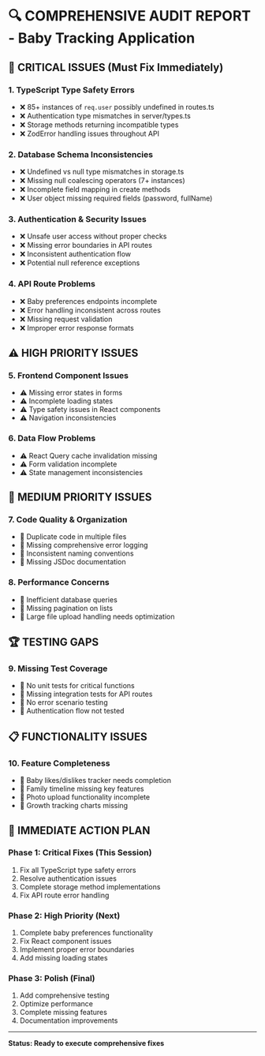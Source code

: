 # 🔍 COMPREHENSIVE AUDIT REPORT - Baby Tracking Application

## 🚨 CRITICAL ISSUES (Must Fix Immediately)

### 1. **TypeScript Type Safety Errors** 
- ❌ 85+ instances of `req.user` possibly undefined in routes.ts
- ❌ Authentication type mismatches in server/types.ts
- ❌ Storage methods returning incompatible types
- ❌ ZodError handling issues throughout API

### 2. **Database Schema Inconsistencies**
- ❌ Undefined vs null type mismatches in storage.ts
- ❌ Missing null coalescing operators (7+ instances)
- ❌ Incomplete field mapping in create methods
- ❌ User object missing required fields (password, fullName)

### 3. **Authentication & Security Issues**
- ❌ Unsafe user access without proper checks
- ❌ Missing error boundaries in API routes
- ❌ Inconsistent authentication flow
- ❌ Potential null reference exceptions

### 4. **API Route Problems**
- ❌ Baby preferences endpoints incomplete
- ❌ Error handling inconsistent across routes
- ❌ Missing request validation
- ❌ Improper error response formats

## ⚠️ HIGH PRIORITY ISSUES

### 5. **Frontend Component Issues**
- ⚠️ Missing error states in forms
- ⚠️ Incomplete loading states
- ⚠️ Type safety issues in React components
- ⚠️ Navigation inconsistencies

### 6. **Data Flow Problems**
- ⚠️ React Query cache invalidation missing
- ⚠️ Form validation incomplete
- ⚠️ State management inconsistencies

## 🔧 MEDIUM PRIORITY ISSUES

### 7. **Code Quality & Organization**
- 📝 Duplicate code in multiple files
- 📝 Missing comprehensive error logging
- 📝 Inconsistent naming conventions
- 📝 Missing JSDoc documentation

### 8. **Performance Concerns**
- 📝 Inefficient database queries
- 📝 Missing pagination on lists
- 📝 Large file upload handling needs optimization

## 🏆 TESTING GAPS

### 9. **Missing Test Coverage**
- 🧪 No unit tests for critical functions
- 🧪 Missing integration tests for API routes
- 🧪 No error scenario testing
- 🧪 Authentication flow not tested

## 📋 FUNCTIONALITY ISSUES

### 10. **Feature Completeness**
- 🎯 Baby likes/dislikes tracker needs completion
- 🎯 Family timeline missing key features
- 🎯 Photo upload functionality incomplete
- 🎯 Growth tracking charts missing

## 🚀 IMMEDIATE ACTION PLAN

### Phase 1: Critical Fixes (This Session)
1. Fix all TypeScript type safety errors
2. Resolve authentication issues
3. Complete storage method implementations
4. Fix API route error handling

### Phase 2: High Priority (Next)
1. Complete baby preferences functionality
2. Fix React component issues
3. Implement proper error boundaries
4. Add missing loading states

### Phase 3: Polish (Final)
1. Add comprehensive testing
2. Optimize performance
3. Complete missing features
4. Documentation improvements

---
**Status: Ready to execute comprehensive fixes**
